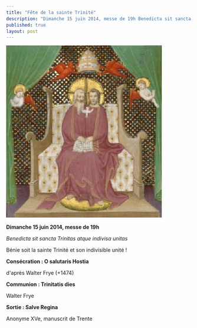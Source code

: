 ```yaml
---
title: "Fête de la sainte Trinité"
description: "Dimanche 15 juin 2014, messe de 19h Benedicta sit sancta Trinitas atque indivisa unitas Bénie soit la sainte Trinité et son indivisible unité ! Consécration : O salutaris Hostia d'après Walter Frye (+1474) Communion : Trinitatis dies Walter Frye Sortie..."
published: true
layout: post
---
```



![](/images/2014-06-21-trinite-barthelemy-l-anglais.jpg)

**Dimanche 15 juin 2014, messe de 19h**

*Benedicta sit sancta Trinitas atque indivisa unitas*

Bénie soit la sainte Trinité et son indivisible unité !

**Consécration : O salutaris Hostia**

d'après Walter Frye (+1474)

**Communion : Trinitatis dies**

Walter Frye

**Sortie : Salve Regina**

Anonyme XVe, manuscrit de Trente